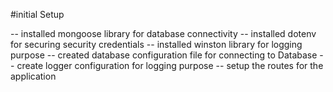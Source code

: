#initial Setup

-- installed mongoose library for database connectivity
-- installed dotenv for securing security credentials
-- installed winston library for logging purpose
-- created database configuration file for connecting to Database
-- create logger configuration for logging purpose
-- setup the routes for the application
